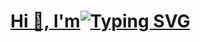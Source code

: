 
<h1>
   <a href="https://git.io/typing-svg"> Hi 👋, I'm<img src="https://readme-typing-svg.demolab.com?font=Fira+Code&pause=1000&random=false&width=435&lines=Chhatrodiya+Mayur" alt="Typing SVG" /></a>
</h1>

